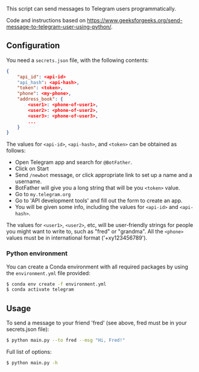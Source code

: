 This script can send messages to Telegram users programmatically.

Code and instructions based on https://www.geeksforgeeks.org/send-message-to-telegram-user-using-python/.

## Configuration

You need a `secrets.json` file, with the following contents:

```json
{                                                                                                                              
    "api_id": <api-id> 
    "api_hash": <api-hash>,
    "token": <token>,
    "phone": <my-phone>,
    "address_book": {                                                                                                          
        <user1>: <phone-of-user1>,
        <user2>: <phone-of-user2>,
        <user3>: <phone-of-user3>,
        ...
    }                                                                                                                          
} 
```

The values for `<api-id>`, `<api-hash>`, and `<token>` can be obtained as follows:

* Open Telegram app and search for `@BotFather`.
* Click on Start
* Send `/newbot` message, or click appropriate link to set up a name and a username.
* BotFather will give you a long string that will be you `<token>` value.
* Go to `my.telegram.org`
* Go to 'API development tools' and fill out the form to create an app.
* You will be given some info, including the values for `<api-id>` and `<api-hash>`.

The values for `<user1>`, `<user2>`, etc, will be user-friendly strings for people you might want to write to, such as "fred" or "grandma". All the `<phone>` values must be in international format ('+xy123456789').

### Python environment

You can create a Conda environment with all required packages by using the `environment.yml` file provided:

```bash
$ conda env create -f environment.yml
$ conda activate telegram
```

## Usage

To send a message to your friend 'fred' (see above, fred must be in your secrets.json file):

```bash
$ python main.py --to fred --msg "Hi, Fred!"
```

Full list of options:

```bash
$ python main.py -h
```

